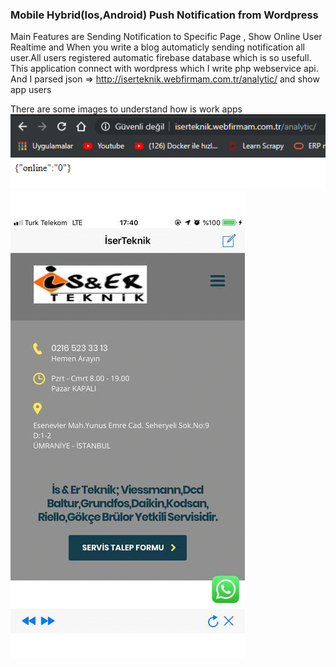 ### Mobile Hybrid(Ios,Android) Push Notification from Wordpress 

Main Features are Sending Notification to Specific Page , Show Online User Realtime and
When you write a blog automaticly sending notification all user.All users registered automatic firebase database which is so usefull.
This application connect with wordpress which I write php webservice api.
And I parsed json => http://iserteknik.webfirmam.com.tr/analytic/ and show app users

There are some images to understand how is work apps
![Second Image](https://github.com/erdoganabaci/Ios-serTeknik/blob/master/iserTeknikBeta/iser%20online.png?raw=true)
![First Image](https://github.com/erdoganabaci/Ios-serTeknik/blob/master/iserTeknikBeta/allios.gif?raw=true)




